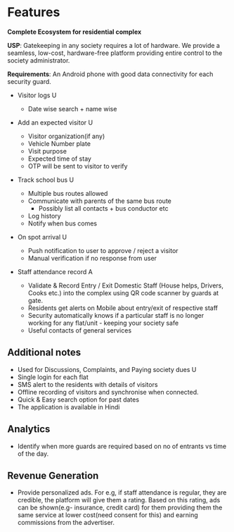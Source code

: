 # Features

**Complete Ecosystem for residential complex**

**USP**: Gatekeeping in any society requires a lot of hardware. We provide a seamless, low-cost, hardware-free platform providing entire control to the society administrator. 

**Requirements**: An Android phone with good data connectivity for each security guard.

* Visitor logs U
    - Date wise search + name wise

* Add an expected visitor U
    - Visitor organization(if any)
    - Vehicle Number plate
    - Visit purpose
    - Expected time of stay
    - OTP will be sent to visitor to verify

* Track school bus U
    - Multiple bus routes allowed
    - Communicate with parents of the same bus route
        + Possibly list all contacts + bus conductor etc
    - Log history
    - Notify when bus comes

* On spot arrival U
    - Push notification to user to approve / reject a visitor
    - Manual verification if no response from user

* Staff attendance record A
    - Validate & Record Entry / Exit Domestic Staff (House helps, Drivers, Cooks etc.) into the complex using QR code scanner by guards at gate.
    - Residents get alerts on Mobile about entry/exit of respective staff
    - Security automatically knows if a particular staff is no longer working for any flat/unit - keeping your society safe
    - Useful contacts of general services


## Additional notes
* Used for Discussions, Complaints, and Paying society dues U
* Single login for each flat
* SMS alert to the residents with details of visitors
* Offline recording of visitors and synchronise when connected.
* Quick & Easy search option for past dates
* The application is available in Hindi


## Analytics 
* Identify when more guards are required based on no of entrants vs time of the day.


## Revenue Generation
* Provide personalized ads. For e.g, if staff attendance is regular, they are credible, the platform will give them a rating. Based on this rating, ads can be shown(e.g- insurance, credit card) for them providing them the same service at lower cost(need consent for this) and earning commissions from the advertiser.